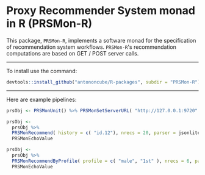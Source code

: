 # Proxy Recommender System monad in R (PRSMon-R)

This package, `PRSMon-R`, implements a software monad for the specification of recommendation system workflows.
`PRSMon-R`'s recommendation computations are based on GET / POST server calls.

------

To install use the command:

```r
devtools::install_github("antononcube/R-packages", subdir = "PRSMon-R")   
```

------

Here are example pipelines:

```r
prsObj <- PRSMonUnit() %>% PRSMonSetServerURL( "http://127.0.0.1:9720" )
```

```r
prsObj <- 
  prsObj %>% 
  PRSMonRecommend( history = c( "id.12"), nrecs = 20, parser = jsonlite::fromJSON ) %>% 
  PRSMonEchoValue
```

```r
prsObj <- 
  prsObj %>% 
  PRSMonRecommendByProfile( profile = c( "male", "1st" ), nrecs = 6, parser = jsonlite::fromJSON ) %>% 
  PRSMonEchoValue
```
